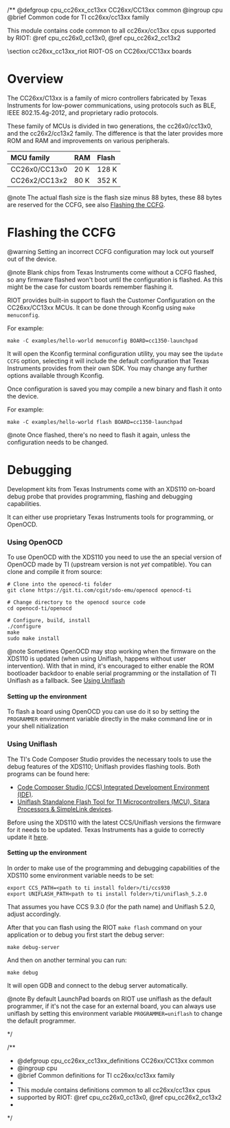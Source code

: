 /**
@defgroup        cpu_cc26xx_cc13xx CC26xx/CC13xx common
@ingroup         cpu
@brief           Common code for TI cc26xx/cc13xx family

This module contains code common to all cc26xx/cc13xx cpus
supported by RIOT: @ref cpu_cc26x0_cc13x0, @ref cpu_cc26x2_cc13x2

\section cc26xx_cc13xx_riot RIOT-OS on CC26xx/CC13xx boards

# Overview

The CC26xx/C13xx is a family of micro controllers fabricated by Texas Instruments
for low-power communications, using protocols such as BLE, IEEE 802.15.4g-2012,
and proprietary radio protocols.

These family of MCUs is divided in two generations, the cc26x0/cc13x0, and the
cc26x2/cc13x2 family. The difference is that the later provides more ROM and RAM
and improvements on various peripherals.

 MCU family    | RAM  | Flash
:--------------|:-----|:------
 CC26x0/CC13x0 | 20 K | 128 K
 CC26x2/CC13x2 | 80 K | 352 K

@note The actual flash size is the flash size minus 88 bytes, these 88 bytes are
reserved for the CCFG, see also [Flashing the CCFG](#cc26xx_cc13xx_ccfg).

# Flashing the CCFG

@warning Setting an incorrect CCFG configuration may lock out yourself
out of the device.

@note Blank chips from Texas Instruments come without a CCFG flashed, so any
firmware flashed won't boot until the configuration is flashed. As this might be
the case for custom boards remember flashing it.

RIOT provides built-in support to flash the Customer Configuration on the
CC26xx/CC13xx MCUs. It can be done through Kconfig using `make menuconfig`.

For example:

```
make -C examples/hello-world menuconfig BOARD=cc1350-launchpad
```

It will open the Kconfig terminal configuration utility, you may see the
`Update CCFG` option, selecting it will include the default configuration that
Texas Instruments provides from their own SDK. You may change any further
options available through Kconfig.

Once configuration is saved you may compile a new binary and flash it onto the
device.

For example:

```
make -C examples/hello-world flash BOARD=cc1350-launchpad
```

@note Once flashed, there's no need to flash it again, unless the configuration
needs to be changed.

# Debugging

Development kits from Texas Instruments come with an XDS110 on-board debug probe
that provides programming, flashing and debugging capabilities.

It can either use proprietary Texas Instruments tools for programming, or OpenOCD.

### Using OpenOCD

To use OpenOCD with the XDS110 you need to use the an special version of
OpenOCD made by TI (upstream version is not _yet_ compatible). You can
clone and compile it from source:

```
# Clone into the openocd-ti folder
git clone https://git.ti.com/cgit/sdo-emu/openocd openocd-ti

# Change directory to the openocd source code
cd openocd-ti/openocd

# Configure, build, install
./configure
make
sudo make install
```

@note Sometimes OpenOCD may stop working when the firmware on the XDS110
is updated (when using Uniflash, happens without user intervention). With that
in mind, it's encouraged to either enable the ROM bootloader backdoor to enable
serial programming or the installation of TI Uniflash as a fallback. See
[Using Uniflash](#cc26xx_cc13xx_uniflash)

#### Setting up the environment

To flash a board using OpenOCD you can use do it so by setting the `PROGRAMMER`
environment variable directly in the make command line or in your shell
nitialization

### Using Uniflash

The TI's Code Composer Studio provides the necessary tools to use the debug
features of the XDS110; Uniflash provides flashing tools. Both programs can
be found here:

- [Code Composer Studio (CCS) Integrated Development Environment (IDE)](http://www.ti.com/tool/CCSTUDIO).
- [Uniflash Standalone Flash Tool for TI Microcontrollers (MCU), Sitara Processors & SimpleLink devices](http://www.ti.com/tool/UNIFLASH).

Before using the XDS110 with the latest CCS/Uniflash versions the firmware for
it needs to be updated. Texas Instruments has a guide to correctly update it
[here](http://software-dl.ti.com/ccs/esd/documents/xdsdebugprobes/emu_xds110.html#updating-the-xds110-firmware).

#### Setting up the environment

In order to make use of the programming and debugging capabilities of the XDS110
some environment variable needs to be set:

```
export CCS_PATH=<path to ti install folder>/ti/ccs930
export UNIFLASH_PATH<path to ti install folder>/ti/uniflash_5.2.0
```

That assumes you have CCS 9.3.0 (for the path name) and Uniflash 5.2.0, adjust
accordingly.

After that you can flash using the RIOT `make flash` command on your application
or to debug you first start the debug server:

```
make debug-server
```

And then on another terminal you can run:

```
make debug
```

It will open GDB and connect to the debug server automatically.

@note By default LaunchPad boards on RIOT use uniflash as the default
programmer, if it's not the case for an external board, you can always use
uniflash by setting this environment variable `PROGRAMMER=uniflash` to change
the default programmer.

*/

/**
 * @defgroup        cpu_cc26xx_cc13xx_definitions CC26xx/CC13xx common
 * @ingroup         cpu
 * @brief           Common definitions for TI cc26xx/cc13xx family
 *
 * This module contains definitions common to all cc26xx/cc13xx cpus
 * supported by RIOT: @ref cpu_cc26x0_cc13x0, @ref cpu_cc26x2_cc13x2
 *
 */
